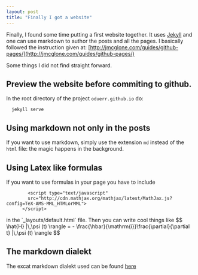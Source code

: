 ```yaml
---
layout: post
title: "Finally I got a website"
---
```


Finally, I found some time putting a first website together. It uses [Jekyll](http://jekyllrb.com) and one can use markdown to author the posts and all the pages. I basically followed the instruction given at: [http://jmcglone.com/guides/github-pages/](http://jmcglone.com/guides/github-pages/)

Some things I did not find straight forward.

## Preview the website before commiting to github. 
In the root directory of the project `oduerr.github.io` do:

```
  jekyll serve
```

## Using markdown not only in the posts
If you want to use markdown, simply use the extension `md` instead of the `html` file: the magic happens in the background.

## Using Latex like formulas
If you want to use formulas in your page you have to include
```
  		<script type="text/javascript"
        src="http://cdn.mathjax.org/mathjax/latest/MathJax.js?config=TeX-AMS-MML_HTMLorMML">
      </script>
```
<p>
in the `_layouts/default.html` file. Then you can write cool things like
$$
 \hat{H} |\,\psi (t) \rangle = - \frac{\hbar}{\mathrm{i}}\frac{\partial}{\partial t} |\,\psi (t) \rangle 
$$
</p>

## The markdown dialekt

The excat markdown dialekt used can be found [here](http://kramdown.gettalong.org/syntax.html)


